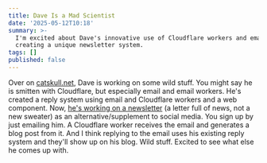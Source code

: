```yaml
---
title: Dave Is a Mad Scientist
date: '2025-05-12T10:18'
summary: >-
  I'm excited about Dave's innovative use of Cloudflare workers and email for
  creating a unique newsletter system.
tags: []
published: false
---
```

Over on [catskull.net](https://catskull.net/newsletter-blog-with-cloudflare-email-workers.html), Dave is working on some wild stuff. You might say he is smitten with Cloudflare, but especially email and email workers. He's created a reply system using email and Cloudflare workers and a web component. Now, [he's working on a newsletter](https://catskull.net/newsletter/5D0C0DB4-E6B9-438A-8120-FB5ACB6A4DA0) (a letter full of news, not a new sweater) as an alternative/supplement to social media. You sign up by just emailing him.  A Cloudflare worker receives the email and generates a blog post from it. And I think replying to the email uses his existing reply system and they'll show up on his blog. Wild stuff. Excited to see what else he comes up with.
